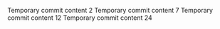 Temporary commit content 2
Temporary commit content 7
Temporary commit content 12
Temporary commit content 24
